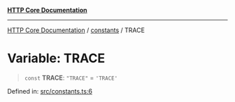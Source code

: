[**HTTP Core Documentation**](../../README.md)

***

[HTTP Core Documentation](../../README.md) / [constants](../README.md) / TRACE

# Variable: TRACE

> `const` **TRACE**: `"TRACE"` = `'TRACE'`

Defined in: [src/constants.ts:6](https://github.com/stonemjs/http-core/blob/0d24f1311c8ffc69c0f21ab48badb00539c57ea4/src/constants.ts#L6)
